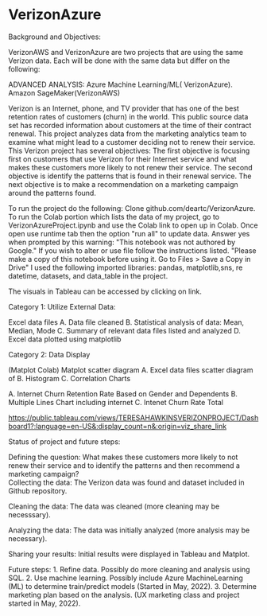 # VerizonAzure

Background and Objectives:

VerizonAWS and VerizonAzure are two projects that are using the same Verizon  data. 
Each will be done with the same data but differ on the following:



ADVANCED ANALYSIS:
Azure Machine Learning/ML( VerizonAzure).          Amazon SageMaker(VerizonAWS)
 
 

Verizon is an Internet, phone, and TV provider that has one of the best retention rates of customers (churn) in the world. This public source data set has recorded information about customers at the time of their contract renewal. This project analyzes data from the marketing analytics team to examine what might lead to a customer deciding not to renew their service.
This Verizon project has several objectives: The first objective is focusing first on customers that use Verizon for their Internet service and what makes these customers more likely to not renew their service. The second objective is identify the patterns that is found in their renewal service. The next objective is to make a recommendation on a marketing campaign around the patterns found.

To run the project do the following: Clone github.com/deartc/VerizonAzure. To run the Colab portion which lists the data of my project, go to VerizonAzureProject.ipynb and use the Colab link to open up in Colab. Once open use runtime tab then the option "run all" to update data. Answer yes when prompted by this warning: "This notebook was not authored by Google." If you wish to alter or use file follow the instructions listed. "Please make a copy of this notebook before using it. Go to Files > Save a Copy in Drive" I used the following imported libraries: pandas, matplotlib,sns, re datetime, datasets, and data_table in the project.


The visuals in Tableau can be accessed by clicking on link.




Category 1: Utilize External Data:

Excel data files A. Data file cleaned B. Statistical analysis of data: Mean, Median, Mode C. Summary of relevant data files listed and analyzed D. Excel data plotted using matplotlib

Category 2: Data Display

(Matplot Colab) Matplot scatter diagram A. Excel data files scatter diagram of B. Histogram C. Correlation Charts

  A. Internet Churn Retention Rate Based on Gender and Dependents B. Multiple Lines Chart including internet C. Intenet Churn Rate Total


https://public.tableau.com/views/TERESAHAWKINSVERIZONPROJECT/Dashboard1?:language=en-US&:display_count=n&:origin=viz_share_link




Status of project and future steps:

Defining the question:  What  makes these customers more likely to not renew their service and to identify the patterns and then recommend  a marketing campaign?                             
Collecting the data:      The Verizon data was found and dataset included in Github repository.

Cleaning the data:        The data was cleaned (more cleaning may be necesssary).

Analyzing the data:       The data was initially analyzed (more analysis may be necessary).

Sharing your results:      Initial results were displayed in Tableau and Matplot. 


Future steps:             1. Refine data. Possibly do more cleaning and analysis using SQL. 
                          2. Use machine learning. Possibly  include Azure MachineLearning (ML) to determine train/predict models  (Started in May, 2022).
                          3. Determine marketing plan based on the analysis.  (UX  marketing class and project started in May, 2022).  



